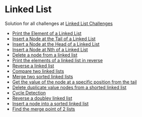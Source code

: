 # Linked List

Solution for all challenges at [Linked List Challenges](https://www.hackerrank.com/domains/data-structures/linked-lists)

* [Print the Element of a Linked List](https://www.hackerrank.com/challenges/print-the-elements-of-a-linked-list)
* [Insert a Node at the Tail of a Linked List](https://www.hackerrank.com/challenges/insert-a-node-at-the-tail-of-a-linked-list)
* [Insert a Node at the Head of a Linked List](https://www.hackerrank.com/challenges/insert-a-node-at-the-head-of-a-linked-list/problem)
* [Insert a Node at Nth of a Linked
    List](https://www.hackerrank.com/challenges/insert-a-node-at-a-specific-position-in-a-linked-list/problem)
* [Delete a node from a linked list](https://www.hackerrank.com/challenges/delete-a-node-from-a-linked-list/problem)
* [Print the elements of a linked list in reverse](https://www.hackerrank.com/challenges/print-the-elements-of-a-linked-list-in-reverse/problem)
* [Reverse a linked list](https://www.hackerrank.com/challenges/reverse-a-linked-list)
* [Compare two linked lists](https://www.hackerrank.com/challenges/compare-two-linked-lists/problem)
* [Merge two sorted linked lists](https://www.hackerrank.com/challenges/merge-two-sorted-linlinked-lists/problem)
* [Get the value of the node at a specific position from the tail](https://www.hackerrank.com/challenges/get-the-value-of-the-node-at-a-specific-position-from-the-tail/problem)
* [Delete duplicate value nodes from a shorted linked list](https://www.hackerrank.com/challenges/delete-duplicate-value-nodes-from-a-sorted-linked-list/problem)
* [Cycle Detection](https://www.hackerrank.com/challenges/detect-whether-a-linlinked-list-contains-a-cycle)
* [Reverse a doubley linked list](https://www.hackerrank.com/challenges/reverse-a-doubly-linlinked-list/problem)
* [Insert a node into a sorted linked list](https://www.hackerrank.com/challenges/insert-a-node-into-a-sorted-doubly-linked-list/problem)
* [Find the merge point of 2 lists](https://www.hackerrank.com/challenges/find-the-merge-point-of-two-joined-linked-lists/problem)
